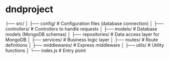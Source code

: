 # dndproject
├── src/
│   ├── config/                # Configuration files (database connection)
│   ├── controllers/           # Controllers to handle requests
│   ├── models/                # Database models (MongoDB schemas)
│   ├── repositories/          # Data access layer for MongoDB
│   ├── services/              # Business logic layer
│   ├── routes/                # Route definitions
│   ├── middlewares/           # Express middleware
│   ├── utils/                 # Utility functions
│   └── index.js               # Entry point
